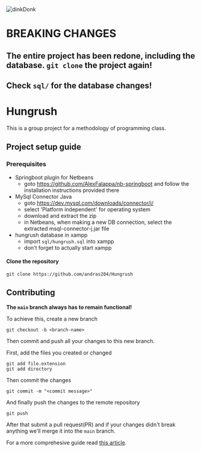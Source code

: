 ![dinkDonk](https://cdn.7tv.app/emote/611954ad501aa7dfff341cf6/4x.webp)

# BREAKING CHANGES

## The entire project has been redone, including the database. `git clone` the project again!

## Check `sql/` for the database changes!

# Hungrush

This is a group project for a methodology of programming class.

## Project setup guide

### Prerequisites

- Springboot plugin for Netbeans
	- goto https://github.com/AlexFalappa/nb-springboot and follow the installation instructions provided there
- MySql Connector Java
	- goto https://dev.mysql.com/downloads/connector/j/
	- select 'Platform independent' for operating system
	- download and extract the zip
	- in Netbeans, when making a new DB connection, select the extracted msql-connector-j.jar file
- hungrush database in xampp
	- import `sql/hungrush.sql` into xampp
	- don't forget to actually start xampp

#### Clone the repository

```
git clone https://github.com/andras204/Hungrush
```

## Contributing

**The `main` branch always has to remain functional!**

To achieve this, create a new branch

```
git checkout -b <branch-name>
```

Then commit and push all your changes to this new branch.

First, add the files you created or changed

```
git add file.extension
git add directory
```

Then commit the changes

```
git commit -m "<commit message>"
```

And finally push the changes to the remote repository

```
git push
```

After that submit a pull request(PR) and if your changes didn't break anything we'll merge it into the `main` branch.

For a more comprehesive guide read [this article](https://medium.com/@jonathanmines/the-ultimate-github-collaboration-guide-df816e98fb67).
